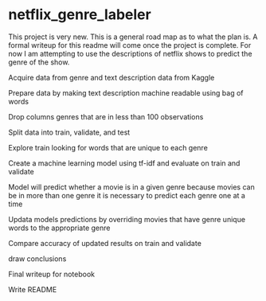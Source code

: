 # netflix_genre_labeler

This project is very new. This is a general road map as to what the plan is. A formal writeup for this readme will come once the project is complete. For now I am attempting to use the descriptions of netflix shows to predict the genre of the show.

Acquire data from genre and text description data from Kaggle 

Prepare data by making text description machine readable using bag of words

Drop columns genres that are in less than 100 observations 

Split data into train, validate, and test

Explore train looking for words that are unique to each genre

Create a machine learning model using tf-idf and evaluate on train and validate

Model will predict whether a movie is in a given genre because movies can be in more than one genre it is necessary to predict each genre one at a time

Updata models predictions by overriding movies that have genre unique words to the appropriate genre

Compare accuracy of updated results on train and validate

draw conclusions

Final writeup for notebook

Write README 

